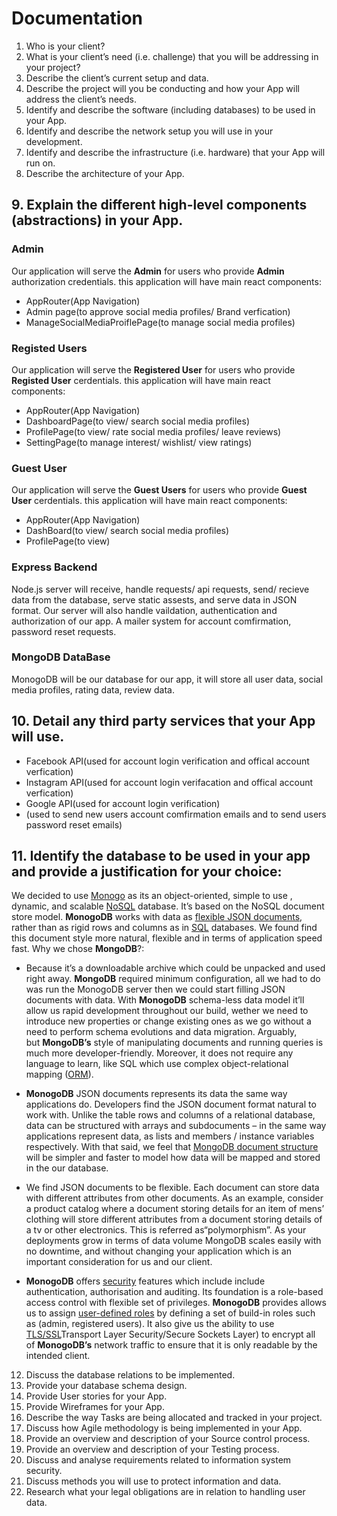 # Documentation

1. Who is your client?
2. What is your client’s need (i.e. challenge) that you will be addressing in your project?
3. Describe the client’s current setup and data.
4. Describe the project will you be conducting and how your App will address the client’s needs.
5. Identify and describe the software (including databases) to be used in your App.
6. Identify and describe the network setup you will use in your development.
7. Identify and describe the infrastructure (i.e. hardware) that your App will run on.
8. Describe the architecture of your App.

## 9. Explain the different high-level components (abstractions) in your App.

### Admin

Our application will serve the **Admin** for users who provide **Admin** authorization credentials. this application will have <n> main react components:

- AppRouter(App Navigation)
- Admin page(to approve social media profiles/ Brand verfication)
- ManageSocialMediaProiflePage(to manage social media profiles)

### Registed Users

Our application will serve the **Registered User** for users who provide **Registed User** cerdentials. this application will have <n> main react components:

- AppRouter(App Navigation)
- DashboardPage(to view/ search social media profiles)
- ProfilePage(to view/ rate social media profiles/ leave reviews)
- SettingPage(to manage interest/ wishlist/ view ratings)

### Guest User

Our application will serve the **Guest Users** for users who provide **Guest User** cerdentials. this application will have <n> main react components:

- AppRouter(App Navigation)
- DashBoard(to view/ search social media profiles)
- ProfilePage(to view)

### Express Backend

Node.js server will receive, handle requests/ api requests, send/ recieve data from the database, serve static assests, and serve data in JSON format.
Our server will also handle vaildation, authentication and authorization of our app.
A mailer system for account comfirmation, password reset requests.

### MongoDB DataBase

MonogoDB will be our database for our app, it will store all user data, social media profiles, rating data, review data.

## 10. Detail any third party services that your App will use.

- Facebook API(used for account login verification and offical account verfication)
- Instagram API(used for account login verifacation and offical account verfication)
- Google API(used for account login verification)
- <Mail service API>(used to send new users account comfirmation emails and to send users password reset emails)

## 11. Identify the database to be used in your app and provide a justification for your choice:

We decided to use <a href="https://www.mongodb.com/" target="_blank">Monogo</a> as its an object-oriented, simple to use , dynamic, and scalable <a href="https://searchdatamanagement.techtarget.com/definition/NoSQL-Not-Only-SQL" target="_blank">NoSQL</a> database. It’s based on the NoSQL document store model. **MonogoDB** works with data as <a href="https://thenewstack.io/technology-pairings-json-documents-databases/" target="_blank">flexible JSON documents</a>, rather than as rigid rows and columns as in <a href="http://www.sqlcourse.com/intro.htmls" target="_blank">SQL</a> databases. We found find this document style more natural, flexible and in terms of application speed fast.
Why we chose **MongoDB**?:

- Because it’s a downloadable archive which could be unpacked and used right away. **MongoDB** required minimum configuration, all we had to do was run the MonogoDB server then we could start filling JSON documents with data. With **MonogoDB** schema-less data model it’ll allow us rapid development throughout our build, wether we need to introduce new properties or change existing ones as we go without a need to perform schema evolutions and data migration. Arguably, but **MongoDB’s** style of manipulating documents and running queries is much more developer-friendly. Moreover, it does not require any language to learn, like SQL which use complex object-relational mapping (<a href="https://searchwindevelopment.techtarget.com/definition/object-relational-mapping" target="_blank">ORM</a>).

- **MonogoDB** JSON documents represents its data the same way applications do. Developers find the JSON document format natural to work with. Unlike the table rows and columns of a relational database, data can be structured with arrays and subdocuments – in the same way applications represent data, as lists and members / instance variables respectively. With that said, we feel that <a href="https://docs.mongodb.com/manual/core/data-modeling-introduction/" target="_blank">MongoDB document structure</a> will be simpler and faster to model how data will be mapped and stored in the our database.

* We find JSON documents to be flexible. Each document can store data with different attributes from other documents. As an example, consider a product catalog where a document storing details for an item of mens’ clothing will store different attributes from a document storing details of a tv or other electronics. This is referred as“polymorphism”. As your deployments grow in terms of data volume MongoDB scales easily with no downtime, and without changing your application which is an important consideration for us and our client.

- **MonogoDB** offers <a href="https://docs.mongodb.com/manual/security/" target="_blank">security</a> features which include include authentication, authorisation and auditing. Its foundation is a role-based access control with flexible set of privileges. **MonogoDB** provides allows us to assign <a href="https://docs.mongodb.com/manual/core/authorization/" target="_blank">user-defined roles</a> by defining a set of build-in roles such as (admin, registered users). It also give us the ability to use <a href="https://docs.mongodb.com/manual/core/security-transport-encryption/" target="_blank">TLS/SSL</a>Transport Layer Security/Secure Sockets Layer) to encrypt all of **MonogoDB’s** network traffic to ensure that it is only readable by the intended client.

12. Discuss the database relations to be implemented.
13. Provide your database schema design.
14. Provide User stories for your App.
15. Provide Wireframes for your App.
16. Describe the way Tasks are being allocated and tracked in your project.
17. Discuss how Agile methodology is being implemented in your App.
18. Provide an overview and description of your Source control process.
19. Provide an overview and description of your Testing process.
20. Discuss and analyse requirements related to information system security.
21. Discuss methods you will use to protect information and data.
22. Research what your legal obligations are in relation to handling user data.
